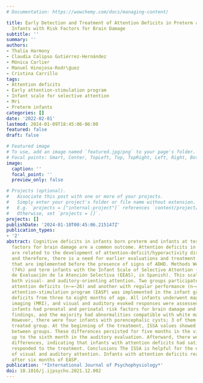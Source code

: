 ```yaml
---
# Documentation: https://wowchemy.com/docs/managing-content/

title: Early Detection and Treatment of Attention Deficits in Preterm and at Term
  Infants with Risk Factors for Brain Damage
subtitle: ''
summary: ''
authors:
- Thalía Harmony
- Claudia Calipso Gutiérrez-Hernández
- Mónica Carlier
- Manuel Hinojosa-Rodr\ǵuez
- Cristina Carrillo
tags:
- Attention deficits
- Early attention-stimulation program
- Infant scale for selective attention
- Mri
- Preterm infants
categories: []
date: '2022-02-01'
lastmod: 2024-01-09T18:45:06-06:00
featured: false
draft: false

# Featured image
# To use, add an image named `featured.jpg/png` to your page's folder.
# Focal points: Smart, Center, TopLeft, Top, TopRight, Left, Right, BottomLeft, Bottom, BottomRight.
image:
  caption: ''
  focal_point: ''
  preview_only: false

# Projects (optional).
#   Associate this post with one or more of your projects.
#   Simply enter your project's folder or file name without extension.
#   E.g. `projects = ["internal-project"]` references `content/project/deep-learning/index.md`.
#   Otherwise, set `projects = []`.
projects: []
publishDate: '2024-01-10T00:45:06.215147Z'
publication_types:
- '2'
abstract: Cognitive deficits in infants born preterm and infants at term with risk
  factors for brain damage are a common outcome. Attention deficits in preterm infants
  are related to the development of attention-deficit/hyperactivity disorder (ADHD),
  and therefore, there is a need for earlier evaluations and treatment procedures
  that are implemented before the presence of signs of ADHD. Methods We studied preterm
  (74%) and term infants with the Infant Scale of Selective Attention (ISSA, Escala
  de Evaluación de la Atención Selectiva (EEAS), in Spanish). This scale evaluates
  both visual- and auditory-orienting attention. Two groups participated, one with
  attention deficits (n~=~26) and another with regular performance (n~=~36). An early
  attention-stimulation program (EASP) was implemented in the infant group with attention
  deficits from three to eight months of age. All infants underwent magnetic resonance
  imaging (MRI), and visual and auditory evoked responses were assessed. Results All
  infants had prenatal and perinatal risk factors for brain damage and abnormal MRI
  findings, and the majority had abnormalities compatible with white matter injury.
  However, there were four infants with porencephalic cysts; 3 of them were in the
  treated group. At the beginning of the treatment, ISSA values showed differences
  between groups. These differences persisted for five months in the visual test and
  up to the sixth month in the auditory evaluation. Afterward, there were no significant
  differences, indicating that infants with attention deficits had satisfactorily
  responded to the treatment. Conclusions The ISSA is helpful for the early evaluation
  of visual and auditory attention. Infants with attention deficits react well enough
  after six months of EASP.
publication: '*International Journal of Psychophysiology*'
doi: 10.1016/j.ijpsycho.2021.12.002
---
```

